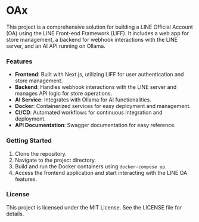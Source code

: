 # OAx

This project is a comprehensive solution for building a LINE Official Account (OA) using the LINE Front-end Framework (LIFF). It includes a web app for store management, a backend for webhook interactions with the LINE server, and an AI API running on Ollama.

### Features

- **Frontend**: Built with Next.js, utilizing LIFF for user authentication and store management.
- **Backend**: Handles webhook interactions with the LINE server and manages API logic for store operations.
- **AI Service**: Integrates with Ollama for AI functionalities.
- **Docker**: Containerized services for easy deployment and management.
- **CI/CD**: Automated workflows for continuous integration and deployment.
- **API Documentation**: Swagger documentation for easy reference.

### Getting Started

1. Clone the repository.
2. Navigate to the project directory.
3. Build and run the Docker containers using `docker-compose up`.
4. Access the frontend application and start interacting with the LINE OA features.

### License

This project is licensed under the MIT License. See the LICENSE file for details.
